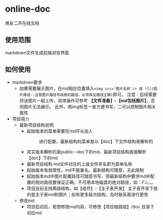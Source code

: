 # online-doc
用友二开在线文档

## 使用范围
  markdown文件生成前端浏览界面

## 如何使用
   - markdown要求
      - 如果需要展示图片，在md相应位置填入```<img src='图片名称'/> 或 ![](图片路径--注意图片路径写成相对路径，必须保证路径正确)```即可。
        注意：后续需要将该图片一起上传，具体操作可参考 **【文件准备】-【md包括图片】**，否则图片无法展示。
            此外，用img标签一是方便书写，二可以控制图片相关属性
   - 项目简介
      - 最新项目结构说明
        - 起始版本的菜单需要在md开头加入<menu>进行配置，最新结构的菜单是以【doc】下文件结构来解析的
        - 其实版本解析的是public--doc下的md，最新项目结构直接解析【doc】下的md
        - 最新项目结构   md文件对应的上级文件夹名即为菜单名称
        - 起始版本有局限性，md不能重名。最新结构可随意，无此限制
        - 起始版本md中图片配置路径可随意书写，但最新结构中要求md中配置的相对路径要保证正确。不可用本地磁盘的绝对路径，如：F:/。。。
        - 项目目前支持两级结构，如【组件】-【主子表开发】  主子表开发下放的是主子表md和图片；如有更多级次结构，及时联系我进行更改
      - 修改md
         - 项目启动后，若想修改md内容，可修改【项目根路径】/doc 目录下对应md

